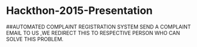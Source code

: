 # Hackthon-2015-Presentation
##AUTOMATED COMPLAINT REGISTRATION SYSTEM SEND A COMPLAINT EMAIL TO US ,WE REDIRECT THIS TO RESPECTIVE PERSON WHO CAN SOLVE THIS PROBLEM.
